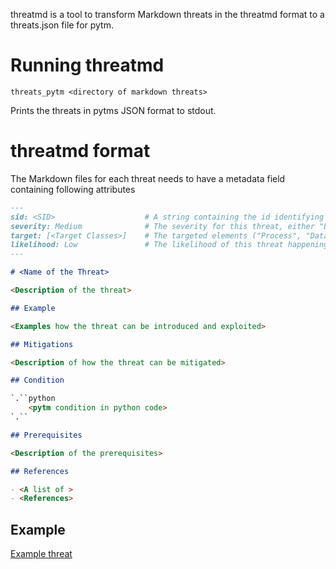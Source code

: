 threatmd is a tool to transform Markdown threats in the threatmd format to a threats.json file for pytm.

# Running threatmd

```shell
threats_pytm <directory of markdown threats>
```

Prints the threats in pytms JSON format to stdout.


# threatmd format

The Markdown files for each threat needs to have a metadata field containing following attributes

```markdown
---
sid: <SID>                    # A string containing the id identifying the threat 
severity: Medium              # The severity for this threat, either "Low", "Medium", "High" or "Very high"
target: [<Target Classes>]    # The targeted elements ("Process", "Datastore", "Dataflow", "ExternalEntity")
likelihood: Low               # The likelihood of this threat happening "Low", "Medium", "High" or "Very high"
---

# <Name of the Threat>

<Description of the threat>

## Example

<Examples how the threat can be introduced and exploited>

## Mitigations

<Description of how the threat can be mitigated>

## Condition

`.``python
    <pytm condition in python code>
`.``

## Prerequisites

<Description of the prerequisites>

## References

- <A list of >
- <References>
```

## Example

[Example threat](test_examples/DO04.md)
